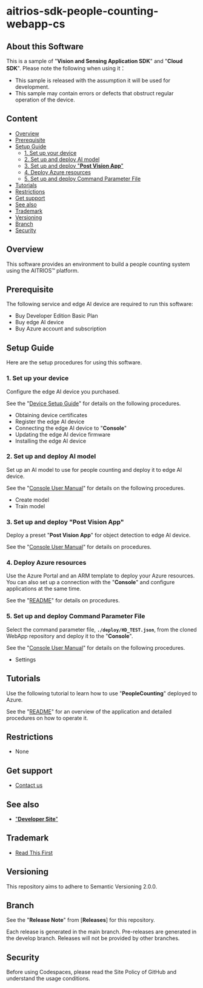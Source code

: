 # aitrios-sdk-people-counting-webapp-cs

## About this Software

This is a sample of "**Vision and Sensing Application SDK**" and "**Cloud SDK**". Please note the following when using it：

- This sample is released with the assumption it will be used for development.
- This sample may contain errors or defects that obstruct regular operation of the device.

## Content <!-- omit in toc -->

- [Overview](#overview)
- [Prerequisite](#prerequisite)
- [Setup Guide](#setup-guide)
  - [1. Set up your device](#1-set-up-your-device)
  - [2. Set up and deploy AI model](#2-set-up-and-deploy-ai-model)
  - [3. Set up and deploy "**Post Vision App**"](#3-set-up-and-deploy-post-vision-app)
  - [4. Deploy Azure resources](#4-deploy-azure-resources)
  - [5. Set up and deploy Command Parameter File](#5-set-up-and-deploy-command-parameter-file)
- [Tutorials](#tutorials)
- [Restrictions](#restrictions)
- [Get support](#get-support)
- [See also](#see-also)
- [Trademark](#trademark)
- [Versioning](#versioning)
- [Branch](#branch)
- [Security](#security)

## Overview

This software provides an environment to build a people counting system using the AITRIOS&trade; platform.

## Prerequisite

The following service and edge AI device are required to run this software:

- Buy Developer Edition Basic Plan
- Buy edge AI device
- Buy Azure account and subscription

## Setup Guide

Here are the setup procedures for using this software.

### 1. Set up your device

Configure the edge AI device you purchased.

See the "[Device Setup Guide](https://developer.aitrios.sony-semicon.com/file/download/device-setup)" for details on the following procedures.

- Obtaining device certificates
- Register the edge AI device
- Connecting the edge AI device to "**Console**"
- Updating the edge AI device firmware
- Installing the edge AI device

### 2. Set up and deploy AI model

Set up an AI model to use for people counting and deploy it to edge AI device.

See the "[Console User Manual](https://developer.aitrios.sony-semicon.com/file/download/console-developer-edition-ui-manual)" for details on the following procedures.

- Create model
- Train model

### 3. Set up and deploy "**Post Vision App**"

Deploy a preset "**Post Vision App**" for object detection to edge AI device.

See the "[Console User Manual](https://developer.aitrios.sony-semicon.com/file/download/console-developer-edition-ui-manual)" for details on procedures.

### 4. Deploy Azure resources

Use the Azure Portal and an ARM template to deploy your Azure resources. </br>
You can also set up a connection with the "**Console**" and configure applications at the same time.

See the "[README](./deploy/README.md)" for details on procedures.

### 5. Set up and deploy Command Parameter File

Select the command parameter file, **`./deploy/HD_TEST.json`**, from the cloned WebApp repository and deploy it to the "**Console**".

See the "[Console User Manual](https://developer.aitrios.sony-semicon.com/file/download/console-developer-edition-ui-manual)" for details on the following procedures.

- Settings

## Tutorials

Use the following tutorial to learn how to use "**PeopleCounting**" deployed to Azure.

See the "[README](./PeopleCountingApp/README.md)" for an overview of the application and detailed procedures on how to operate it.

## Restrictions

- None

## Get support

- [Contact us](https://developer.aitrios.sony-semicon.com/contact-us/)

## See also

- ["**Developer Site**"](https://developer.aitrios.sony-semicon.com/en)

## Trademark

- [Read This First](https://developer.aitrios.sony-semicon.com/development-guides/documents/manuals/)

## Versioning

This repository aims to adhere to Semantic Versioning 2.0.0.

## Branch

See the "**Release Note**" from [**Releases**] for this repository.

Each release is generated in the main branch. Pre-releases are generated in the develop branch. Releases will not be provided by other branches.

## Security

Before using Codespaces, please read the Site Policy of GitHub and understand the usage conditions.